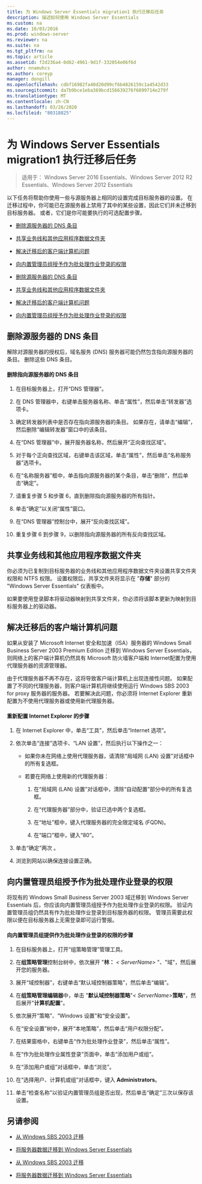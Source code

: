 ```yaml
---
title: 为 Windows Server Essentials migration1 执行迁移后任务
description: 描述如何使用 Windows Server Essentials
ms.custom: na
ms.date: 10/03/2016
ms.prod: windows-server
ms.reviewer: na
ms.suite: na
ms.tgt_pltfrm: na
ms.topic: article
ms.assetid: f2d236a4-0d62-4961-9d1f-332054e06f6d
author: nnamuhcs
ms.author: coreyp
manager: dongill
ms.openlocfilehash: cdbf16982fa40d20d99cf6b4826159c1a4542d33
ms.sourcegitcommit: da7b9bce1eba369bcd156639276f6899714e279f
ms.translationtype: MT
ms.contentlocale: zh-CN
ms.lasthandoff: 03/26/2020
ms.locfileid: "80318825"
---
```

# <a name="perform-post-migration-tasks-for-windows-server-essentials-migration1"></a>为 Windows Server Essentials migration1 执行迁移后任务

>适用于： Windows Server 2016 Essentials、Windows Server 2012 R2 Essentials、Windows Server 2012 Essentials

以下任务将帮助你使用一些与源服务器上相同的设置完成目标服务器的设置。 在迁移过程中，你可能已在源服务器上禁用了其中的某些设置，因此它们并未迁移到目标服务器。 或者，它们是你可能要执行的可选配置步骤。  
  

-   [删除源服务器的 DNS 条目](Perform-post-migration-tasks-for-Windows-Server-Essentials-migration.md#BKMK_DeleteDNSEntries)  
  
-   [共享业务线和其他应用程序数据文件夹](Perform-post-migration-tasks-for-Windows-Server-Essentials-migration.md#BKMK_ShareLineOfBusinessAndOtherApplications)  
  
-   [解决迁移后的客户端计算机问题](Perform-post-migration-tasks-for-Windows-Server-Essentials-migration.md#BKMK_FixClientComputerIssuesAfterMigrating)  
  
-   [向内置管理员组授予作为批处理作业登录的权限](Perform-post-migration-tasks-for-Windows-Server-Essentials-migration.md#BKMK_AdminGroup)  

-   [删除源服务器的 DNS 条目](../migrate/Perform-post-migration-tasks-for-Windows-Server-Essentials-migration.md#BKMK_DeleteDNSEntries)  
  
-   [共享业务线和其他应用程序数据文件夹](../migrate/Perform-post-migration-tasks-for-Windows-Server-Essentials-migration.md#BKMK_ShareLineOfBusinessAndOtherApplications)  
  
-   [解决迁移后的客户端计算机问题](../migrate/Perform-post-migration-tasks-for-Windows-Server-Essentials-migration.md#BKMK_FixClientComputerIssuesAfterMigrating)  
  
-   [向内置管理员组授予作为批处理作业登录的权限](../migrate/Perform-post-migration-tasks-for-Windows-Server-Essentials-migration.md#BKMK_AdminGroup)  

  
##  <a name="delete-dns-entries-of-the-source-server"></a><a name="BKMK_DeleteDNSEntries"></a>删除源服务器的 DNS 条目  
 解除对源服务器的授权后，域名服务 (DNS) 服务器可能仍然包含指向源服务器的条目。 删除这些 DNS 条目。  
  
#### <a name="to-delete-dns-entries-that-point-to-the-source-server"></a>删除指向源服务器的 DNS 条目  
  
1.  在目标服务器上，打开“DNS 管理器”。  
  
2.  在 DNS 管理器中，右键单击服务器名称、单击“属性”，然后单击“转发器”选项卡。  
  
3.  确定转发器列表中是否存在指向源服务器的条目。 如果存在，请单击“编辑”，然后删除“编辑转发器”窗口中的该条目。  
  
4.  在“DNS 管理器”中，展开服务器名称，然后展开“正向查找区域”。  
  
5.  对于每个正向查找区域，右键单击该区域，单击“属性”，然后单击“名称服务器”选项卡。  
  
6.  在“名称服务器”框中，单击指向源服务器的某个条目，单击“删除”，然后单击“确定”。  
  
7.  请重复步骤 5 和步骤 6，直到删除指向源服务器的所有指针。  
  
8.  单击“确定”以关闭“属性”窗口。  
  
9. 在“DNS 管理器”控制台中，展开“反向查找区域”。  
  
10. 重复步骤 6 到步骤 9，以删除指向源服务器的所有反向查找区域。  
  
##  <a name="share-line-of-business-and-other-application-data-folders"></a><a name="BKMK_ShareLineOfBusinessAndOtherApplications"></a>共享业务线和其他应用程序数据文件夹  
 你必须为已复制到目标服务器的业务线和其他应用程序数据文件夹设置共享文件夹权限和 NTFS 权限。 设置权限后，共享文件夹将显示在 "**存储**" 部分的 "Windows Server Essentials" 仪表板中。  
  
 如果要使用登录脚本将驱动器映射到共享文件夹，你必须将该脚本更新为映射到目标服务器上的驱动器。  
  
##  <a name="fix-client-computer-issues-after-migrating"></a><a name="BKMK_FixClientComputerIssuesAfterMigrating"></a>解决迁移后的客户端计算机问题  
 如果从安装了 Microsoft Internet 安全和加速（ISA）服务器的 Windows Small Business Server 2003 Premium Edition 迁移到 Windows Server Essentials，则网络上的客户端计算机仍然具有 Microsoft 防火墙客户端和 Internet配置为使用代理服务器的资源管理器。  
  
 由于代理服务器不再不存在，这将导致客户端计算机上出现连接性问题。 如果配置了不同的代理服务器，则客户端计算机将继续使用运行 Windows SBS 2003 for proxy 服务器的服务器。 若要解决此问题，你必须将 Internet Explorer 重新配置为不使用代理服务器或使用新代理服务器。  
  
#### <a name="to-reconfigure-internet-explorer"></a>重新配置 Internet Explorer 的步骤  
  
1.  在 Internet Explorer 中，单击“工具”，然后单击“Internet 选项”。  
  
2.  依次单击“连接”选项卡、“LAN 设置”，然后执行以下操作之一：  
  
    -   如果你未在网络上使用代理服务器，请清除“局域网 (LAN) 设置”对话框中的所有复选框。  
  
    -   若要在网络上使用新的代理服务器：  
  
        1.  在“局域网 (LAN) 设置”对话框中，清除“自动配置”部分中的所有复选框。  
  
        2.  在“代理服务器”部分中，验证已选中两个复选框。  
  
        3.  在“地址”框中，键入代理服务器的完全限定域名 (FQDN)。  
  
        4.  在“端口”框中，键入“80”。  
  
3.  单击“确定”两次 。  
  
4.  浏览到网站以确保连接设置正确。  
  
##  <a name="give-the-built-in-administrators-group-the-right-to-log-on-as-a-batch-job"></a><a name="BKMK_AdminGroup"></a>向内置管理员组授予作为批处理作业登录的权限  
 将现有的 Windows Small Business Server 2003 域迁移到 Windows Server Essentials 后，你应该向内置管理员组授予作为批处理作业登录的权限。 验证内置管理员组仍然具有作为批处理作业登录到目标服务器的权限。 管理员需要此权限以便在目标服务器上无需登录即可运行警报。  
  
#### <a name="to-give-the-built-in-administrators-group-the-right-to-log-on-as-a-batch-job"></a>向内置管理员组提供作为批处理作业登录的权限的步骤  
  
1. 在目标服务器上，打开“组策略管理”管理工具。  
  
2. 在**组策略管理**控制台树中，依次展开 "**林：** *< ServerName\>* "、"域"，然后展开您的服务器。  
  
3. 展开“域控制器”，右键单击“默认域控制器策略”，然后单击“编辑”。  
  
4. 在**组策略管理编辑器**中，单击 "**默认域控制器策略**"<em>< ServerName\></em>**策略**"，然后展开"**计算机配置**"。  
  
5. 依次展开“策略”、“Windows 设置”和“安全设置”。  
  
6. 在“安全设置”树中，展开“本地策略”，然后单击“用户权限分配”。  
  
7. 在结果窗格中，右键单击“作为批处理作业登录”，然后单击“属性”。  
  
8. 在“作为批处理作业属性登录”页面中，单击“添加用户或组”。  
  
9. 在“添加用户或组”对话框中，单击“浏览”。  
  
10. 在“选择用户、计算机或组”对话框中，键入 **Administrators**。  
  
11. 单击“检查名称”以验证内置管理员组是否出现，然后单击“确定”三次以保存该设置。  
  
## <a name="see-also"></a>另请参阅  
  

-   [从 Windows SBS 2003 迁移](Migrate-Windows-Small-Business-Server-2003-to-Windows-Server-Essentials.md)  
  
-   [将服务器数据迁移到 Windows Server Essentials](Migrate-Server-Data-to-Windows-Server-Essentials.md)

-   [从 Windows SBS 2003 迁移](../migrate/Migrate-Windows-Small-Business-Server-2003-to-Windows-Server-Essentials.md)  
  
-   [将服务器数据迁移到 Windows Server Essentials](../migrate/Migrate-Server-Data-to-Windows-Server-Essentials.md)


